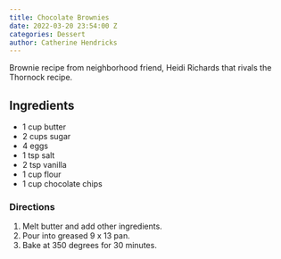```yaml
---
title: Chocolate Brownies
date: 2022-03-20 23:54:00 Z
categories: Dessert
author: Catherine Hendricks
---
```


Brownie recipe from neighborhood friend, Heidi Richards that rivals the Thornock recipe. 

## Ingredients
* 1 cup butter
* 2 cups sugar
* 4 eggs
* 1 tsp salt
* 2 tsp vanilla
* 1 cup flour
* 1 cup chocolate chips

### Directions
1. Melt butter and add other ingredients. 
2. Pour into greased 9 x 13 pan. 
3. Bake at 350 degrees for 30 minutes. 

